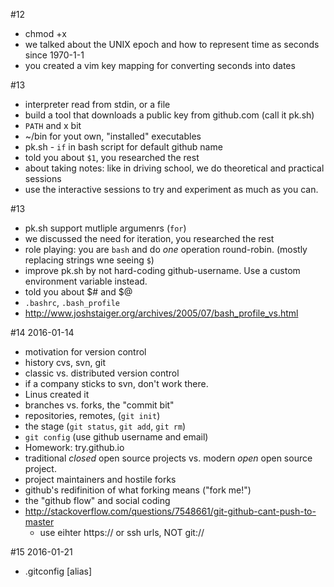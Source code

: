 #12
- chmod +x 
- we talked about the UNIX epoch and how to represent time as seconds since 1970-1-1
- you created a vim key mapping for converting seconds into dates

#13 
- interpreter read from stdin, or a file
- build a tool that downloads a public key from github.com (call it pk.sh)
- `PATH` and x bit
- ~/bin for yout own, "installed" executables
- pk.sh - `if` in bash script for default github name 
- told you about `$1`, you researched the rest
- about taking notes: like in driving school, we do theoretical and practical sessions
- use the interactive sessions to try and experiment as much as you can.

#13
- pk.sh support mutliple argumenrs (`for`)
- we discussed the need for iteration, you researched the rest
- role playing: you are `bash` and do _one_ operation round-robin. (mostly replacing strings wne seeing `$`)
- improve pk.sh by not hard-coding github-username. Use a custom environment variable instead.
- told you about $# and $@
- `.bashrc`, `.bash_profile`
- http://www.joshstaiger.org/archives/2005/07/bash_profile_vs.html

#14 2016-01-14
- motivation for version control
- history cvs, svn, git
- classic vs. distributed version control
- if a company sticks to svn, don't work there.
- Linus created it
- branches vs. forks, the "commit bit"
- repositories, remotes, (`git init`)
- the stage (`git status`, `git add`, `git rm`)
- `git config` (use github username and email)
- Homework: try.github.io
- traditional _closed_ open source projects vs. modern _open_ open source project.
- project maintainers and hostile forks
- github's redifinition of what forking means ("fork me!")
- the "github flow" and social coding
- http://stackoverflow.com/questions/7548661/git-github-cant-push-to-master
  - use eihter https:// or ssh urls, NOT git://

#15 2016-01-21
- .gitconfig [alias]

